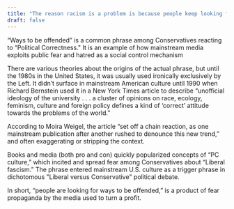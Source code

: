 ```yaml
---
title: "The reason racism is a problem is because people keep looking for ways to be offended"
draft: false
---
```


“Ways to be offended” is a common phrase among Conservatives reacting to “Political Correctness." It is an example of how mainstream media exploits public fear and hatred as a social control mechanism
   
There are various theories about the origins of the actual phrase, but until the 1980s in the United States, it was usually used ironically exclusively by the Left. It didn’t surface in mainstream American culture until 1990 when Richard Bernstein used it in a New York Times article to describe “unofficial ideology of the university . . . a cluster of opinions on race, ecology, feminism, culture and foreign policy defines a kind of ‘correct’ attitude towards the problems of the world.”

According to Moira Weigel, the article “set off a chain reaction, as one mainstream publication after another rushed to denounce this new trend,” and often exaggerating or stripping the context.

Books and media (both pro and con) quickly popularized concepts of “PC culture,” which incited and spread fear among Conservatives about “Liberal fascism.” The phrase entered mainstream U.S. culture as a trigger phrase in dichotomous "Liberal versus Conservative" political debate.

In short, “people are looking for ways to be offended,” is a product of fear propaganda by the media used to turn a profit.

